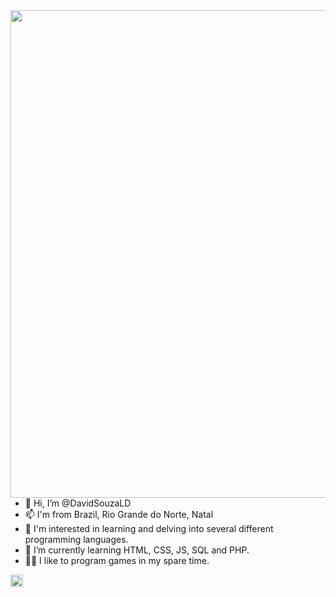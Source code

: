 <img align="right" height="780em" src="https://raw.githubusercontent.com/gist/DavidSouzaLD/89b865ba488c09a977b1ad0530a95fa2/raw/0e934b4328d61a89a244dd2bf42ffe6ea530da72/Mobile%20(1).svg"/>

- 👋 Hi, I’m @DavidSouzaLD
- 📫 I'm from Brazil, Rio Grande do Norte, Natal
- 👀 I'm interested in learning and delving into several different programming languages.
- 🌱 I’m currently learning HTML, CSS, JS, SQL and PHP.
- 🐱‍👤 I like to program games in my spare time.

<a href="https://www.linkedin.com/in/david-souza-583802233/">
  <img height="20px" width="20px" src="https://user-images.githubusercontent.com/100738882/232177264-05701731-7b9f-4f75-924a-8a212f89727d.png">
</a>

<!---
DavidSouzaLD/DavidSouzaLD is a ✨ special ✨ repository because its `README.md` (this file) appears on your GitHub profile.
You can click the Preview link to take a look at your changes.
--->
